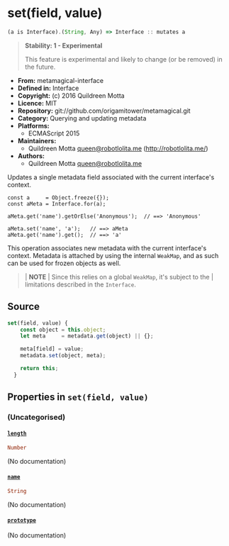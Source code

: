 

# set(field, value)


```javascript
(a is Interface).(String, Any) => Interface :: mutates a
```




> 
> **Stability: 1 - Experimental**
> 
> This feature is experimental and likely to change (or be removed) in the
> future.
> 


  - **From:**
    metamagical-interface
  - **Defined in:**
    Interface
  - **Copyright:**
    (c) 2016 Quildreen Motta
  - **Licence:**
    MIT
  - **Repository:**
    git://github.com/origamitower/metamagical.git
  - **Category:**
    Querying and updating metadata
  - **Platforms:**
      - ECMAScript 2015
  - **Maintainers:**
      - Quildreen Motta <queen@robotlolita.me> (http://robotlolita.me/)
  - **Authors:**
      - Quildreen Motta <queen@robotlolita.me>



Updates a single metadata field associated with the current interface's
context.


    const a     = Object.freeze({});
    const aMeta = Interface.for(a);

    aMeta.get('name').getOrElse('Anonymous');  // ==> 'Anonymous'

    aMeta.set('name', 'a');   // ==> aMeta
    aMeta.get('name').get();  // ==> 'a'

This operation associates new metadata with the current interface's context.
Metadata is attached by using the internal `WeakMap`, and as such can be
used for frozen objects as well.

> | **NOTE**
> | Since this relies on a global `WeakMap`, it's subject to the
> | limitations described in the `Interface`.



## Source


```javascript
set(field, value) {
    const object = this.object;
    let meta     = metadata.get(object) || {};

    meta[field] = value;
    metadata.set(object, meta);

    return this;
  }
```




## Properties in `set(field, value)`




### (Uncategorised)




#### [`length`](set/length)



```haskell
Number
```

(No documentation)



#### [`name`](set/name)



```haskell
String
```

(No documentation)



#### [`prototype`](set/prototype)



(No documentation)






